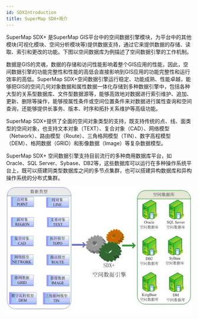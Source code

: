```yaml
---
id: SDXIntroduction
title: SuperMap SDX+简介
---
```

SuperMap SDX+ 是SuperMap
GIS平台中的空间数据引擎模块，为平台中的其他模块(可视化模块、空间分析模块等)提供数据支持，通过它来提供数据的存储、读取、索引和更改的功能。下图以空间数据库为例描述了空间数据引擎的工作机制。

数据是GIS的灵魂，数据的存储和访问性能影响着整个GIS应用的性能，因此，空间数据引擎的功能完整性和性能的高低会直接影响到GIS应用的功能完整性和运行效率的高低。SuperMap
SDX+空间数据引擎运行稳定、功能成熟、性能卓越，能够把GIS的空间几何对象数据和属性数据一体化存储到多种数据引擎中，包括各种大型的关系型数据库、文件型数据源等，能够高效地对数据进行索引维护、追加、更新、删除等操作，能够按属性条件或空间位置条件来对数据进行属性查询和空间查询，还能够提供长事务、版本、时序和拓扑关系维护等高级功能。

SuperMap SDX+提供了全面的空间对象类型的支持，既支持传统的点、线、面类型的空间对象，也支持文本对象（TEXT）、复合对象（CAD）、网络模型（Network）、路由模型（Route）、三角格网模型（TIN）、数字高程模型（DEM）、格网数据（GRID）和影像数据（Image）等复杂数据模型。

SuperMap SDX+ 空间数据引擎支持目前流行的多种商用数据库平台，如Oracle、SQL
Server、Sybase、DB2等，这些数据库可以运行在多种操作系统平台上，既可以搭建同类型数据库之间的多节点集群，也可以搭建异构数据库和异构操作系统的分布式集群。

![](img/SDX1.png)  

  

